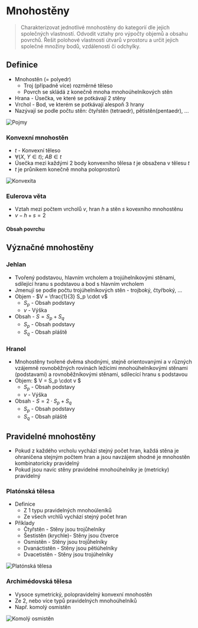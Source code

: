 # Mnohostěny

> Charakterizovat jednotlivé mnohostěny do kategorií dle jejich společných vlastností.
> Odvodit vztahy pro výpočty objemů a obsahu povrchů.
> Řešit polohové vlastnosti útvarů v prostoru a určit jejich společné množiny bodů, vzdálenosti či odchylky.

## Definice

- Mnohostěn (= polyedr)
  - Troj (případně více) rozměrné těleso
  - Povrch se skládá z konečně mnoha mnohoúhelníkových stěn
- Hrana - Úsečka, ve které se potkávají 2 stěny
- Vrchol - Bod, ve kterém se potkávají alespoň 3 hrany
- Nazývají se podle počtu stěn: čtyřstěn (tetraedr), pětistěn(pentaedr), ...

![Pojmy](./pojmy.png)

### Konvexní mnohostěn

- $t$ - Konvexní těleso
- $\forall (X, \ Y \in t); \ AB \in t$
- Úsečka mezi každými 2 body konvexního tělesa $t$ je obsažena v tělesu $t$
- $t$ je průnikem konečně mnoha poloprostorů

![Konvexita](./konvexita.png)

### Eulerova věta

- Vztah mezi počtem vrcholů $v$, hran $h$ a stěn $s$ kovexního mnohostěnu
- $v - h + s = 2$

#### Obsah povrchu

## Význačné mnohostěny

### Jehlan

- Tvořený podstavou, hlavním vrcholem a trojúhelníkovými stěnami, sdílející hranu s podstavou a bod s hlavním vrcholem
- Jmenují se podle počtu trojúhelníkových stěn - trojboký, čtyřboký, ...
- Objem - $V = \frac{1}{3} S_p \cdot v$
  - $S_p$ - Obsah podstavy
  - $v$ - Výška
- Obsah - $S = S_p + S_q$
  - $S_p$ - Obsah podstavy
  - $S_q$ - Obsah pláště

### Hranol

- Mnohostěny tvořené dvěma shodnými, stejně orientovanými a v různých vzájemně rovnoběžných rovinách ležícími mnohoúhelníkovými stěnami (podstavami) a rovnoběžníkovými stěnami, sdílecící hranu s podstavou
- Objem: $ V = S_p \cdot v $
  - $S_p$ - Obsah podstavy
  - $v$ - Výška
- Obsah - $S = 2 \cdot S_p + S_q$
  - $S_p$ - Obsah podstavy
  - $S_q$ - Obsah pláště

## Pravidelné mnohostěny

- Pokud z každého vrcholu vycházi stejný počet hran, každá stěna je ohraničena stejným počtem hran a jsou navzájem shodné je mnohostěn kombinatoricky pravidelný
- Pokud jsou navíc stěny pravidelné mnohoúhelníky je (metricky) pravidelný

### Platónská tělesa

- Definice
  - Z 1 typu pravidelných mnohoúleníků
  - Ze všech vrchlů vychází stejný počet hran
- Příklady
  - Čtyřstěn - Stěny jsou trojůhelníky
  - Šestistěn (krychle)- Stěny jsou čtverce
  - Osmistěn - Stěny jsou trojůhelníky
  - Dvanáctistěn - Stěny jsou pětiúhelníky
  - Dvacetistěn - Stěny jsou trojúhelníky

![Platónská tělesa](./platonska_telesa.png)

### Archimédovská tělesa

- Vysoce symetrický, polopravidelný konvexní mnohostěn
- Ze 2, nebo více typů pravidelných mnohoúhelníků
- Např. komolý osmistěn

![Komolý osmistěn](./komoly_osmisten.png)
